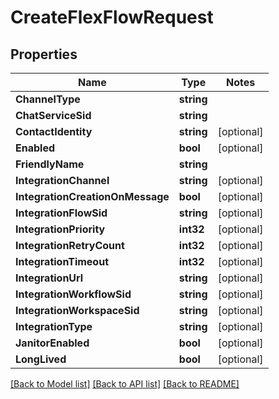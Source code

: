 # CreateFlexFlowRequest

## Properties
Name | Type | Notes
------------ | ------------- | -------------
**ChannelType** | **string** | 
**ChatServiceSid** | **string** | 
**ContactIdentity** | **string** | [optional] 
**Enabled** | **bool** | [optional] 
**FriendlyName** | **string** | 
**IntegrationChannel** | **string** | [optional] 
**IntegrationCreationOnMessage** | **bool** | [optional] 
**IntegrationFlowSid** | **string** | [optional] 
**IntegrationPriority** | **int32** | [optional] 
**IntegrationRetryCount** | **int32** | [optional] 
**IntegrationTimeout** | **int32** | [optional] 
**IntegrationUrl** | **string** | [optional] 
**IntegrationWorkflowSid** | **string** | [optional] 
**IntegrationWorkspaceSid** | **string** | [optional] 
**IntegrationType** | **string** | [optional] 
**JanitorEnabled** | **bool** | [optional] 
**LongLived** | **bool** | [optional] 

[[Back to Model list]](../README.md#documentation-for-models) [[Back to API list]](../README.md#documentation-for-api-endpoints) [[Back to README]](../README.md)



